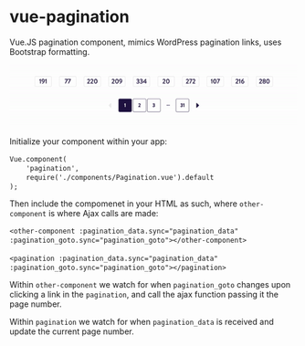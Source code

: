 # vue-pagination
Vue.JS pagination component, mimics WordPress pagination links, uses Bootstrap formatting.

![foo](https://raw.githubusercontent.com/zenithtech/vue-pagination/master/menu.gif)


Initialize your component within your app:
```
Vue.component(
	'pagination',
	require('./components/Pagination.vue').default
);
```

Then include the compomenet in your HTML as such, where `other-component` is where Ajax calls are made:

```
<other-component :pagination_data.sync="pagination_data" :pagination_goto.sync="pagination_goto"></other-component>

<pagination :pagination_data.sync="pagination_data" :pagination_goto.sync="pagination_goto"></pagination>
```

Within `other-component` we watch for when `pagination_goto` changes upon clicking a link in the `pagination`, and call the ajax function passing it the page number.

Within `pagination` we watch for when `pagination_data` is received and update the current page number.
